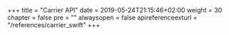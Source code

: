 +++
title = "Carrier API"
date = 2019-05-24T21:15:46+02:00
weight = 30
chapter = false
pre = ""
alwaysopen = false
apireferenceexturl = "/references/carrier_swift"
+++

